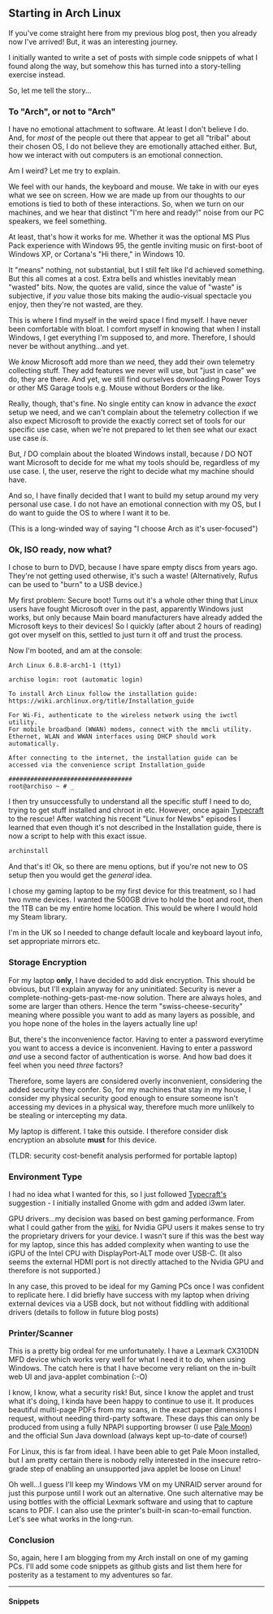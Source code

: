 ## Starting in Arch Linux

If you've come straight here from my previous blog post, then you already now I've arrived! But, it was an interesting journey.

I initially wanted to write a set of posts with simple code snippets of what I found along the way, but somehow this has turned into a story-telling exercise instead.

So, let me tell the story...

### To "Arch", or not to "Arch"

I have no emotional attachment to software. At least I don't believe I do. And, for _most_ of the people out there that appear to get all "tribal" about their chosen OS, I do not believe they are emotionally attached either. But, how we interact with out computers is an emotional connection.

Am I weird? Let me try to explain.

We feel with our hands, the keyboard and mouse. We take in with our eyes what we see on screen. How we are made up from our thoughts to our emotions is tied to both of these interactions. So, when we turn on our machines, and we hear that distinct "I'm here and ready!" noise from our PC speakers, we feel something.

At least, that's how it works for me. Whether it was the optional MS Plus Pack experience with Windows 95, the gentle inviting music on first-boot of Windows XP, or Cortana's "Hi there," in Windows 10.

It "means" nothing, not substantial, but I still felt like I'd achieved something. But this all comes at a cost. Extra bells and whistles inevitably mean "wasted" bits. Now, the quotes are valid, since the value of "waste" is subjective, if _you_ value those bits making the audio-visual spectacle you enjoy, then they're not wasted, are they.

This is where I find myself in the weird space I find myself. I have never been comfortable with bloat. I comfort myself in knowing that when I install Windows, I get everything I'm supposed to, and more. Therefore, I should never be without anything...and yet.

We _know_ Microsoft add more than _we_ need, they add their own telemetry collecting stuff. They add features we never will use, but "just in case" we do, they are there. And yet, we still find ourselves downloading Power Toys or other MS Garage tools e.g. Mouse without Borders or the like.

Really, though, that's fine. No single entity can know in advance the _exact_ setup we need, and we can't complain about the telemetry collection if we also expect Microsoft to provide the exactly correct set of tools for our specific use case, when we're not prepared to let then see what our exact use case _is_.

But, _I_ DO complain about the bloated Windows install, because _I_ DO NOT want Microsoft to decide for me what my tools should be, regardless of my use case. I, the user, reserve the right to decide what my machine should have.

And so, I have finally decided that I want to build my setup around my very personal use case. I do not have an emotional connection with my OS, but I do want to guide the OS to where I want it to be.

(This is a long-winded way of saying "I choose Arch as it's user-focused")

### Ok, ISO ready, now what?

I chose to burn to DVD, because I have spare empty discs from years ago. They're not getting used otherwise, it's such a waste! (Alternatively, Rufus can be used to "burn" to a USB device.)

My first problem: Secure boot! Turns out it's a whole other thing that Linux users have fought Microsoft over in the past, apparently Windows just works, but only because Main board manufacturers have already added the Microsoft keys to their devices! So I quickly (after about 2 hours of reading) got over myself on this, settled to just turn it off and trust the process.

Now I'm booted, and am at the console:

```none
Arch Linux 6.8.8-arch1-1 (tty1)

archiso login: root (automatic login)

To install Arch Linux follow the installation guide:
https://wiki.archlinux.org/title/Installation_guide

For Wi-Fi, authenticate to the wireless network using the iwctl utility.
For mobile broadband (WWAN) modems, connect with the mmcli utility.
Ethernet, WLAN and WWAN interfaces using DHCP should work automatically.

After connecting to the internet, the installation guide can be accessed via the convenience script Installation_guide

##################################
root@archiso ~ # _
```

I then try unsuccessfully to understand all the specific stuff I need to do, trying to get stuff installed and chroot in etc. However, once again [Typecraft](https://www.youtube.com/@typecraft_dev) to the rescue! After watching his recent "Linux for Newbs" episodes I learned that even though it's not described in the Installation guide, there is now a script to help with this exact issue.

```bash
archinstall
```

And that's it! Ok, so there are menu options, but if you're not new to OS setup then you would get the _general_ idea.

I chose my gaming laptop to be my first device for this treatment, so I had two nvme devices. I wanted the 500GB drive to hold the boot and root, then the 1TB can be my entire home location. This would be where I would hold my Steam library.

I'm in the UK so I needed to change default locale and keyboard layout info, set appropriate mirrors etc.

### Storage Encryption

For my laptop __only__, I have decided to add disk encryption. This should be obvious, but I'll explain anyway for any uninitiated: Security is never a complete-nothing-gets-past-me-now solution. There are always holes, and some are larger than others. Hence the term "swiss-cheese-security" meaning where possible you want to add as many layers as possible, and you hope none of the holes in the layers actually line up! 

But, there's the inconvenience factor. Having to enter a password everytime you want to access a device is inconvenient. Having to enter a password _and_ use a second factor of authentication is worse. And how bad does it feel when you need _three_ factors?

Therefore, some layers are considered overly inconvenient, considering the added security they confer. So, for my machines that stay in my house, I consider my physical security good enough to ensure someone isn't accessing my devices in a physical way, therefore much more unlilkely to be stealing or intercepting my data.

My laptop is different. I take this outside. I therefore consider disk encryption an absolute __must__ for this device.

(TLDR: security cost-benefit analysis performed for portable laptop)

### Environment Type

I had no idea what I wanted for this, so I just followed [Typecraft's](https://www.youtube.com/@typecraft_dev) suggestion - I initially installed Gnome with gdm and added i3wm later.

GPU drivers...my decision was based on best gaming performance. From what I could gather from the [wiki](https://wiki.archlinux.org/title/NVIDIA), for Nvidia GPU users it makes sense to try the proprietary drivers for your device. I wasn't sure if this was the best way for my laptop, since this has added complexity when wanting to use the iGPU of the Intel CPU with DisplayPort-ALT mode over USB-C. (It also seems the external HDMI port is not directly attached to the Nvidia GPU and therefore is not supported.)

In any case, this proved to be ideal for my Gaming PCs once I was confident to replicate here. I did briefly have success with my laptop when driving external devices via a USB dock, but not without fiddling with additional drivers (details to follow in future blog posts)

### Printer/Scanner

This is a pretty big ordeal for me unfortunately. I have a Lexmark CX310DN MFD device which works very well for what I need it to do, when using Windows. The catch here is that I have become very reliant on the in-built web UI and java-applet combination (:-O)

I know, I know, what a security risk! But, since I know the applet and trust what it's doing, I kinda have been happy to continue to use it. It produces beautiful multi-page PDFs from my scans, in the exact paper dimensions I request, without needing third-party software. These days this can only be produced from using a fully NPAPI supporting browser (I use [Pale Moon](https://www.palemoon.org/)) and the official Sun Java download (always kept up-to-date of course!)

For Linux, this is far from ideal. I have been able to get Pale Moon installed, but I am pretty certain there is nobody relly interested in the insecure retro-grade step of enabling an unsupported java applet be loose on Linux!

Oh well...I guess I'll keep my Windows VM on my UNRAID server around for just this purpose until I work out an alternative. One such alternative may be using bottles with the official Lexmark software and using that to capture scans to PDF. I can also use the printer's built-in scan-to-email function. Let's see what works in the long-run.

### Conclusion

So, again, here I am blogging from my Arch install on one of my gaming PCs. I'll add some code snippets as github gists and list them here for posterity as a testament to my adventures so far.

---

#### Snippets
